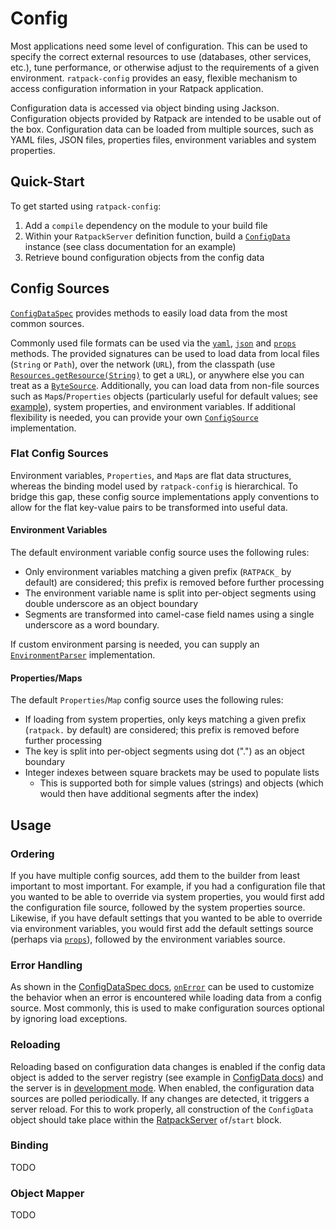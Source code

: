 # Config

Most applications need some level of configuration.
This can be used to specify the correct external resources to use (databases, other services, etc.), tune performance, or otherwise adjust to the requirements of a given environment.
`ratpack-config` provides an easy, flexible mechanism to access configuration information in your Ratpack application.

Configuration data is accessed via object binding using Jackson.
Configuration objects provided by Ratpack are intended to be usable out of the box.
Configuration data can be loaded from multiple sources, such as YAML files, JSON files, properties files, environment variables and system properties.

## Quick-Start
To get started using `ratpack-config`:

1. Add a `compile` dependency on the module to your build file
1. Within your `RatpackServer` definition function, build a [`ConfigData`](api/ratpack/config/ConfigData.html) instance (see class documentation for an example)
1. Retrieve bound configuration objects from the config data

## Config Sources

[`ConfigDataSpec`](api/ratpack/config/ConfigDataSpec.html) provides methods to easily load data from the most common sources.

Commonly used file formats can be used via the [`yaml`](api/ratpack/config/ConfigDataSpec.html#yaml-java.lang.String-), [`json`](api/ratpack/config/ConfigDataSpec.html#json-java.lang.String-) and [`props`](api/ratpack/config/ConfigDataSpec.html#props-java.lang.String-) methods.
The provided signatures can be used to load data from local files (`String` or `Path`), over the network (`URL`), from the classpath (use [`Resources.getResource(String)`](http://docs.guava-libraries.googlecode.com/git/javadoc/com/google/common/io/Resources.html) to get a `URL`), or anywhere else you can treat as a [`ByteSource`](http://docs.guava-libraries.googlecode.com/git/javadoc/com/google/common/io/ByteSource.html).
Additionally, you can load data from non-file sources such as `Map`s/`Properties` objects (particularly useful for default values; see [example](api/ratpack/config/ConfigDataSpec.html#props-java.util.Map-)), system properties, and environment variables.
If additional flexibility is needed, you can provide your own [`ConfigSource`](api/ratpack/config/ConfigSource.html) implementation.

### Flat Config Sources
Environment variables, `Properties`, and `Map`s are flat data structures, whereas the binding model used by `ratpack-config` is hierarchical.
To bridge this gap, these config source implementations apply conventions to allow for the flat key-value pairs to be transformed into useful data.

#### Environment Variables
The default environment variable config source uses the following rules:

* Only environment variables matching a given prefix (`RATPACK_` by default) are considered; this prefix is removed before further processing
* The environment variable name is split into per-object segments using double underscore as an object boundary
* Segments are transformed into camel-case field names using a single underscore as a word boundary.

If custom environment parsing is needed, you can supply an [`EnvironmentParser`](api/ratpack/config/EnvironmentParser.html) implementation.

#### Properties/Maps
The default `Properties`/`Map` config source uses the following rules:

* If loading from system properties, only keys matching a given prefix (`ratpack.` by default) are considered; this prefix is removed before further processing
* The key is split into per-object segments using dot (".") as an object boundary
* Integer indexes between square brackets may be used to populate lists
  * This is supported both for simple values (strings) and objects (which would then have additional segments after the index)

## Usage

### Ordering
If you have multiple config sources, add them to the builder from least important to most important.
For example, if you had a configuration file that you wanted to be able to override via system properties, you would first add the configuration file source, followed by the system properties source.
Likewise, if you have default settings that you wanted to be able to override via environment variables, you would first add the default settings source (perhaps via [`props`](api/ratpack/config/ConfigDataSpec.html#props-java.util.Map-)), followed by the environment variables source.

### Error Handling
As shown in the [ConfigDataSpec docs](api/ratpack/config/ConfigDataSpec.html), [`onError`](api/ratpack/config/ConfigDataSpec.html#onError-ratpack.func.Action-) can be used to customize the behavior when an error is encountered while loading data from a config source.
Most commonly, this is used to make configuration sources optional by ignoring load exceptions.

### Reloading
Reloading based on configuration data changes is enabled if the config data object is added to the server registry (see example in [ConfigData docs](api/ratpack/config/ConfigData.html)) and the server is in [development mode](api/ratpack/server/ServerConfig.html#isDevelopment--).
When enabled, the configuration data sources are polled periodically.
If any changes are detected, it triggers a server reload.
For this to work properly, all construction of the `ConfigData` object should take place within the [RatpackServer](api/ratpack/server/RatpackServer.html) `of`/`start` block.

### Binding
TODO

### Object Mapper
TODO
